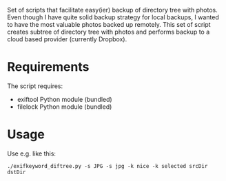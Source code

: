 
Set of scripts that facilitate easy(ier) backup of directory tree with photos.
Even though I have quite solid backup strategy for local backups, I wanted to
have the most valuable photos backed up remotely. This set of script creates
subtree of directory tree with photos and performs backup to a cloud based
provider (currently Dropbox).

# Requirements

The script requires:
  - exiftool Python module (bundled)
  - filelock Python module (bundled)

# Usage

Use e.g. like this:

```
./exifkeyword_diftree.py -s JPG -s jpg -k nice -k selected srcDir dstDir
```
